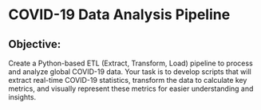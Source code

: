 # COVID-19 Data Analysis Pipeline

## Objective:
Create a Python-based ETL (Extract, Transform, Load) pipeline to process and analyze global COVID-19 data. Your task is to develop scripts that will extract real-time COVID-19 statistics, transform the data to calculate key metrics, and visually represent these metrics for easier understanding and insights.
